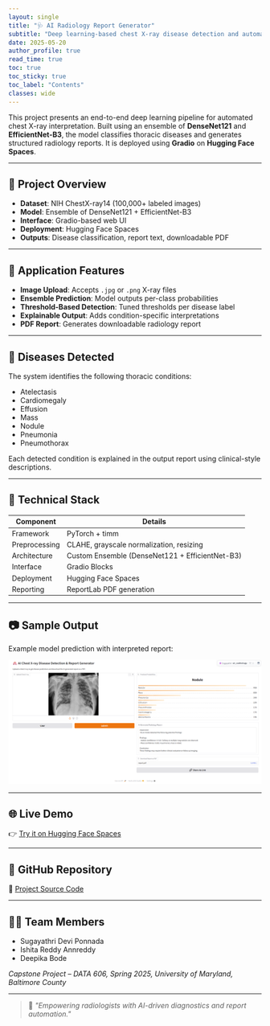 ```yaml
---
layout: single
title: "🩺 AI Radiology Report Generator"
subtitle: "Deep learning-based chest X-ray disease detection and automated report generation"
date: 2025-05-20
author_profile: true
read_time: true
toc: true
toc_sticky: true
toc_label: "Contents"
classes: wide
---
```


This project presents an end-to-end deep learning pipeline for automated chest X-ray interpretation. Built using an ensemble of **DenseNet121** and **EfficientNet-B3**, the model classifies thoracic diseases and generates structured radiology reports. It is deployed using **Gradio** on **Hugging Face Spaces**.

---

## 🧠 Project Overview

- **Dataset**: NIH ChestX-ray14 (100,000+ labeled images)
- **Model**: Ensemble of DenseNet121 + EfficientNet-B3
- **Interface**: Gradio-based web UI
- **Deployment**: Hugging Face Spaces
- **Outputs**: Disease classification, report text, downloadable PDF

---

## 🚀 Application Features

- **Image Upload**: Accepts `.jpg` or `.png` X-ray files
- **Ensemble Prediction**: Model outputs per-class probabilities
- **Threshold-Based Detection**: Tuned thresholds per disease label
- **Explainable Output**: Adds condition-specific interpretations
- **PDF Report**: Generates downloadable radiology report

---

## 🔬 Diseases Detected

The system identifies the following thoracic conditions:

- Atelectasis
- Cardiomegaly
- Effusion
- Mass
- Nodule
- Pneumonia
- Pneumothorax

Each detected condition is explained in the output report using clinical-style descriptions.

---

## 🧪 Technical Stack

| Component     | Details                                      |
|---------------|----------------------------------------------|
| Framework     | PyTorch + timm                              |
| Preprocessing | CLAHE, grayscale normalization, resizing    |
| Architecture  | Custom Ensemble (DenseNet121 + EfficientNet-B3) |
| Interface     | Gradio Blocks                               |
| Deployment    | Hugging Face Spaces                         |
| Reporting     | ReportLab PDF generation                    |

---

## 📷 Sample Output

Example model prediction with interpreted report:

![Sample Output](assets/images/Sample_Output.png)

---

## 🌐 Live Demo

👉 [Try it on Hugging Face Spaces](https://huggingface.co/spaces/Sugayathri/ai_radiology)

---

## 📎 GitHub Repository

🔗 [Project Source Code](https://github.com/sugayathriponnada/DS606_TeamF_Ponnada_Annreddy_Bode_AI-RADIOLOGY_P3Final)

---

## 👩‍💻 Team Members

- Sugayathri Devi Ponnada  
- Ishita Reddy Annreddy  
- Deepika Bode  

_Capstone Project – DATA 606, Spring 2025, University of Maryland, Baltimore County_

---

> 💬 _"Empowering radiologists with AI-driven diagnostics and report automation."_
